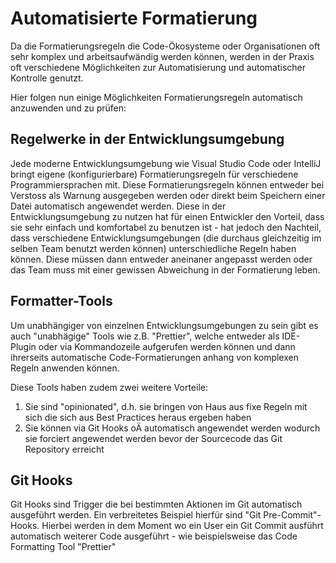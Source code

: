 # Automatisierte Formatierung
Da die Formatierungsregeln die Code-Ökosysteme oder Organisationen oft sehr komplex und arbeitsaufwändig werden können, werden in der Praxis oft verschiedene Möglichkeiten zur Automatisierung und automatischer Kontrolle genutzt.

Hier folgen nun einige Möglichkeiten Formatierungsregeln automatisch anzuwenden und zu prüfen:

## Regelwerke in der Entwicklungsumgebung
Jede moderne Entwicklungsumgebung wie Visual Studio Code oder IntelliJ bringt eigene (konfigurierbare) Formatierungsregeln für verschiedene Programmiersprachen mit.
Diese Formatierungsregeln können entweder bei Verstoss als Warnung ausgegeben werden oder direkt beim Speichern einer Datei automatisch angewendet werden.
Diese in der Entwicklungsumgebung zu nutzen hat für einen Entwickler den Vorteil, dass sie sehr einfach und komfortabel zu benutzen ist - hat jedoch den Nachteil, dass verschiedene Entwicklungsumgebungen (die durchaus gleichzeitig im selben Team benutzt werden können) unterschiedliche Regeln haben können.
Diese müssen dann entweder aneinaner angepasst werden oder das Team muss mit einer gewissen Abweichung in der Formatierung leben.

## Formatter-Tools
Um unabhängiger von einzelnen Entwicklungsumgebungen zu sein gibt es auch "unabhägige" Tools wie z.B. "Prettier", welche entweder als IDE-Plugin oder via Kommandozeile aufgerufen werden können und dann ihrerseits automatische Code-Formatierungen anhang von komplexen Regeln anwenden können.

Diese Tools haben zudem zwei weitere Vorteile:

1. Sie sind "opinionated", d.h. sie bringen von Haus aus fixe Regeln mit sich die sich aus Best Practices heraus ergeben haben
2. Sie können via Git Hooks oÄ automatisch angewendet werden wodurch sie forciert angewendet werden bevor der Sourcecode das Git Repository erreicht

## Git Hooks
Git Hooks sind Trigger die bei bestimmten Aktionen im Git automatisch ausgeführt werden.
Ein verbreitetes Beispiel hierfür sind "Git Pre-Commit"-Hooks. Hierbei werden in dem Moment wo ein User ein Git Commit ausführt automatisch weiterer Code ausgeführt - wie beispielsweise das Code Formatting Tool "Prettier"